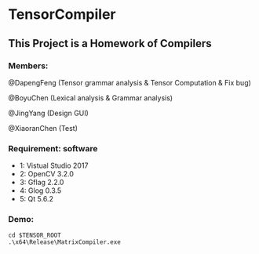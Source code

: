 TensorCompiler
==============

## This Project is a Homework of Compilers

### Members: 
@DapengFeng (Tensor grammar analysis & Tensor Computation & Fix bug)

@BoyuChen (Lexical analysis & Grammar analysis)

@JingYang (Design GUI)

@XiaoranChen (Test)

### Requirement: software
* 1: Vistual Studio 2017
* 2: OpenCV 3.2.0
* 3: Gflag 2.2.0
* 4: Glog 0.3.5
* 5: Qt 5.6.2

### Demo:
```
cd $TENSOR_ROOT
.\x64\Release\MatrixCompiler.exe
```
